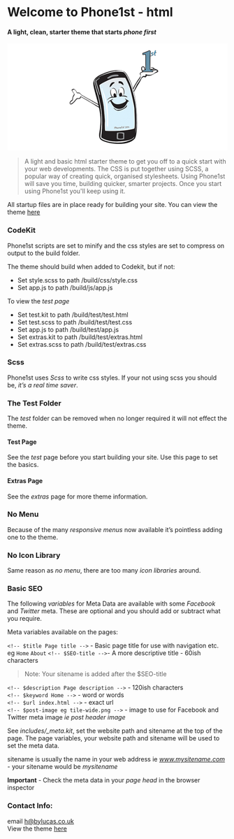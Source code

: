 # Welcome to Phone1st - html
#### A light, clean, starter theme that starts _phone first_

![](tile-wide.png)

>A light and basic html starter theme to get you off to a quick start with your web developments. The CSS is put together using SCSS, a popular way of creating quick, organised stylesheets. Using Phone1st will save you time, building quicker, smarter projects. Once you start using Phone1st you'll keep using it.

All startup files are in place ready for building your site. You can view the theme [here](https://phone1st-theme.netlify.com/)

### CodeKit
Phone1st scripts are set to minify and the css styles are set to compress on output to the build folder.

The theme should build when added to Codekit, but if not:

+ Set style.scss to path /build/css/style.css
+ Set app.js to path /build/js/app.js

To view the _test page_

+ Set test.kit to path /build/test/test.html
+ Set test.scss to path /build/test/test.css
+ Set app.js to path /build/test/app.js
+ Set extras.kit to path /build/test/extras.html
+ Set extras.scss to path /build/test/extras.css
 
### Scss
Phone1st uses _Scss_ to write css styles. If your not using scss you should be, _it’s a real time saver_.

### The Test Folder
The _test_ folder can be removed when no longer required it will not effect the theme.

#### Test Page
See the _test_ page before you start building your site. Use this page to set the basics.

#### Extras Page
See the _extras_ page for more theme information.

### No Menu
Because of the many _responsive menus_ now available it’s pointless adding one to the theme.

### No Icon Library
Same reason as _no menu_, there are too many _icon libraries_ around.

### Basic SEO
The following _variables_ for Meta Data are available with some _Facebook_ and _Twitter_ meta. These are optional and you should add or subtract what you require.

Meta variables available on the pages:

`<!-- $title Page title -->` - Basic page title for use with navigation etc. eg `Home` `About`
`<!-- $SEO-title -->`- A more descriptive title - 60ish characters
> Note: Your sitename is added after the $SEO-title

`<!-- $description Page description -->` - 120ish characters  
`<!-- $keyword Home -->` - word or words  
`<!-- $url index.html -->` - exact url  
`<!-- $post-image eg tile-wide.png -->` - image to use for Facebook and Twitter meta image _ie post header image_  

See _includes/\_meta.kit_, set the website path and sitename at the top of the page. The page variables, your website path and sitename will be used to set the meta data.

sitename is usually the name in your web address ie _www.mysitename.com_ - your sitename would be _mysitename_

__Important__ - Check the meta data in your _page head_ in the browser inspector

### Contact Info:   
email [h@bylucas.co.uk](mailto:h@bylucas.co.uk)  
View the theme [here](https://phone1st-theme.netlify.com/)


